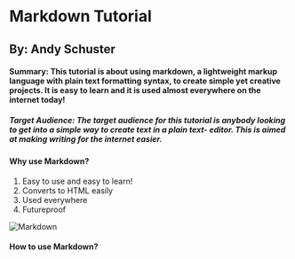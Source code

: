 # Markdown Tutorial 
## By: Andy Schuster

#### Summary: This tutorial is about using markdown, a lightweight markup language with plain text formatting syntax, to create simple yet creative projects. It is easy to learn and it is used almost everywhere on the internet today!

##### Target Audience: The target audience for this tutorial is anybody looking to get into a simple way to create text in a plain text- editor. This is aimed at making writing for the internet easier. 


#### Why use Markdown?
1. Easy to use and easy to learn!
2. Converts to HTML easily
3. Used everywhere
4. Futureproof

![Markdown](https://upload.wikimedia.org/wikipedia/commons/4/48/Markdown-mark.svg)
#### How to use Markdown?

